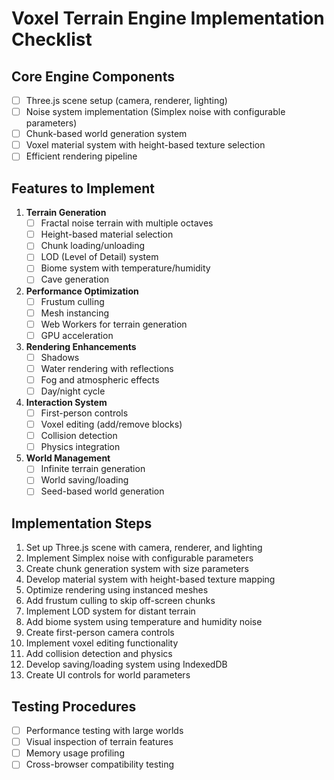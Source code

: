 # Voxel Terrain Engine Implementation Checklist

## Core Engine Components
- [ ] Three.js scene setup (camera, renderer, lighting)
- [ ] Noise system implementation (Simplex noise with configurable parameters)
- [ ] Chunk-based world generation system
- [ ] Voxel material system with height-based texture selection
- [ ] Efficient rendering pipeline

## Features to Implement
1. **Terrain Generation**
   - [ ] Fractal noise terrain with multiple octaves
   - [ ] Height-based material selection
   - [ ] Chunk loading/unloading
   - [ ] LOD (Level of Detail) system
   - [ ] Biome system with temperature/humidity
   - [ ] Cave generation

2. **Performance Optimization**
   - [ ] Frustum culling
   - [ ] Mesh instancing
   - [ ] Web Workers for terrain generation
   - [ ] GPU acceleration

3. **Rendering Enhancements**
   - [ ] Shadows
   - [ ] Water rendering with reflections
   - [ ] Fog and atmospheric effects
   - [ ] Day/night cycle

4. **Interaction System**
   - [ ] First-person controls
   - [ ] Voxel editing (add/remove blocks)
   - [ ] Collision detection
   - [ ] Physics integration

5. **World Management**
   - [ ] Infinite terrain generation
   - [ ] World saving/loading
   - [ ] Seed-based world generation

## Implementation Steps
1. Set up Three.js scene with camera, renderer, and lighting
2. Implement Simplex noise with configurable parameters
3. Create chunk generation system with size parameters
4. Develop material system with height-based texture mapping
5. Optimize rendering using instanced meshes
6. Add frustum culling to skip off-screen chunks
7. Implement LOD system for distant terrain
8. Add biome system using temperature and humidity noise
9. Create first-person camera controls
10. Implement voxel editing functionality
11. Add collision detection and physics
12. Develop saving/loading system using IndexedDB
13. Create UI controls for world parameters

## Testing Procedures
- [ ] Performance testing with large worlds
- [ ] Visual inspection of terrain features
- [ ] Memory usage profiling
- [ ] Cross-browser compatibility testing
